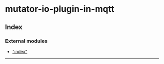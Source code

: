 


#  mutator-io-plugin-in-mqtt

## Index

### External modules

* ["index"](modules/_index_.md)



---

